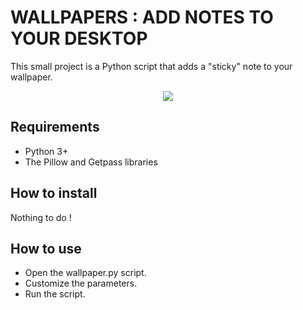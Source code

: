 # WALLPAPERS : ADD NOTES TO YOUR DESKTOP

This small project is a Python script that adds a "sticky" note to your wallpaper.

<p align="center">
	<img src=demo.png />
</p>

## Requirements
- Python 3+
- The Pillow and Getpass libraries

## How to install
Nothing to do !

## How to use
- Open the wallpaper.py script.
- Customize the parameters.
- Run the script.
